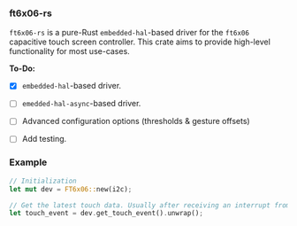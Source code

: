 ### ft6x06-rs
`ft6x06-rs` is a pure-Rust `embedded-hal`-based driver for the `ft6x06` capacitive touch screen controller. This crate aims to provide high-level functionality for most use-cases.

**To-Do:**
- [x] `embedded-hal`-based driver.
- [ ] `emedded-hal-async`-based driver.
- [ ] Advanced configuration options (thresholds & gesture offsets)
- [ ] Add testing.


### Example
```rs
// Initialization
let mut dev = FT6x06::new(i2c);

// Get the latest touch data. Usually after receiving an interrupt from the device.
let touch_event = dev.get_touch_event().unwrap();
```
